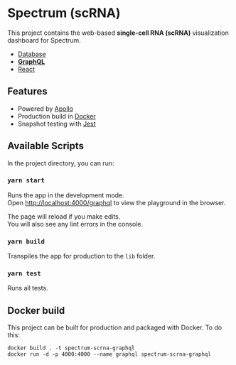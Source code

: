 # Spectrum (scRNA)

This project contains the web-based **single-cell RNA (scRNA)** visualization dashboard for Spectrum.

- [Database](https://github.com/shahcompbio/spectrum-scrna-db)
- [**GraphQL**](https://github.com/shahcompbio/spectrum-scrna-graphql)
- [React](https://github.com/shahcompbio/spectrum-scrna-react)

## Features

- Powered by [Apollo](https://www.apollographql.com/)
- Production build in [Docker](https://www.docker.com/)
- Snapshot testing with [Jest](https://jestjs.io/)

## Available Scripts

In the project directory, you can run:

### `yarn start`

Runs the app in the development mode.<br>
Open [http://localhost:4000/graphql](http://localhost:4000/graphql) to view the playground in the browser.

The page will reload if you make edits.<br>
You will also see any lint errors in the console.

### `yarn build`

Transpiles the app for production to the `lib` folder.

### `yarn test`

Runs all tests.

## Docker build

This project can be built for production and packaged with Docker. To do this:

```
docker build . -t spectrum-scrna-graphql
docker run -d -p 4000:4000 --name graphql spectrum-scrna-graphql
```
